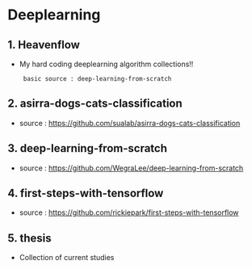 # Deeplearning

## 1. Heavenflow
 * My hard coding deeplearning algorithm collections!!

        basic source : deep-learning-from-scratch
     
## 2. asirra-dogs-cats-classification
 * source : https://github.com/sualab/asirra-dogs-cats-classification

## 3. deep-learning-from-scratch
 * source : https://github.com/WegraLee/deep-learning-from-scratch

## 4. first-steps-with-tensorflow

* source : https://github.com/rickiepark/first-steps-with-tensorflow

## 5. thesis
 * Collection of current studies
